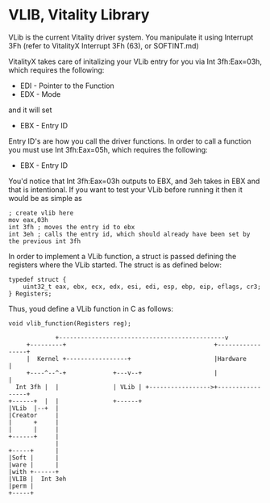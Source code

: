 # VLIB, Vitality Library

VLib is the current Vitality driver system. You manipulate it using Interrupt 3Fh (refer to VitalityX Interrupt 3Fh (63), or SOFTINT.md)

VitalityX takes care of initalizing your VLib entry for you via Int 3fh:Eax=03h, which requires the following:

- EDI - Pointer to the Function
- EDX - Mode

and it will set
    
- EBX - Entry ID

Entry ID's are how you call the driver functions. In order to call a function you must use Int 3fh:Eax=05h, which requires the following:

- EBX - Entry ID

You'd notice that Int 3fh:Eax=03h outputs to EBX, and 3eh takes in EBX and that is intentional. If you want to test your VLib before running it then it would be as simple as
```
; create vlib here
mov eax,03h
int 3fh ; moves the entry id to ebx
int 3eh ; calls the entry id, which should already have been set by the previous int 3fh
```

In order to implement a VLib function, a struct is passed defining the registers where the VLib started. The struct is as defined below:

```
typedef struct {
    uint32_t eax, ebx, ecx, edx, esi, edi, esp, ebp, eip, eflags, cr3;
} Registers;
```

Thus, youd define a VLib function in C as follows:
```
void vlib_function(Registers reg);
```

```
             +----------------------------------------------v
     +---------+                                         +-----------------+
     |  Kernel +-----------------+                       |Hardware         |
     +----^--^-+             +---v--+                    |                 |
  Int 3fh |  |               | VLib | +----------------->+-----------------+
+------+  |  |               +------+
|VLib  |--+  |
|Creator     |
|      +     |
|      |     |
+------+     |
             |
+-----+      |
|Soft |      |
|ware |      |
|with +------+
|VLIB |  Int 3eh
|perm |
+-----+
```